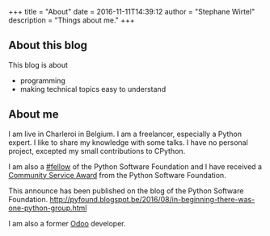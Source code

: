 +++
title = "About"
date = 2016-11-11T14:39:12
author = "Stephane Wirtel"
description = "Things about me."
+++

## About this blog

This blog is about

* programming
* making technical topics easy to understand


## About me

I am live in Charleroi in Belgium. I am a freelancer, especially a Python expert. I like to share my knowledge with some talks. I have no personal project, excepted my small contributions to CPython.


I am also a [#fellow](https://www.python.org/psf/members/) of the Python Software Foundation and I have received a [Community Service Award](https://www.python.org/community/awards/psf-awards/#june-2016) from the Python Software Foundation.

This announce has been published on the blog of the Python Software Foundation. http://pyfound.blogspot.be/2016/08/in-beginning-there-was-one-python-group.html

I am also a former [Odoo](http://www.odoo.com) developer.
